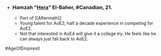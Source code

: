 -   ### Hamzah “[Hera](https://liquipedia.net/ageofempires/Hera)” El-Baher, #Canadian, 21.
	-   Part of [[Aftermath]]
    -   Young talent for AoE2, half a decade experience in competing for AoE2.
    -   Not that interested in AoE4 will give it a college try. He feels like he can always just fall back to AoE2.

#AgeOfEmpiresII